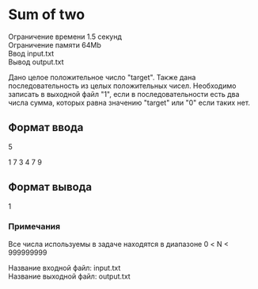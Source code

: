 # Sum of two

Ограничение времени	1.5 секунд    
Ограничение памяти	64Mb    
Ввод	input.txt    
Вывод	output.txt  

Дано целое положительное число "target". Также дана последовательность из целых положительных чисел. Необходимо записать в выходной файл "1", если в последовательности есть два числа сумма, которых равна значению "target" или "0" если таких нет.
 


## Формат ввода
5  

1 7 3 4 7 9

## Формат вывода
1

### Примечания
Все числа используемы в задаче находятся в диапазоне 0 < N < 999999999

Название входной файл: input.txt  
Название выходной файл: output.txt


